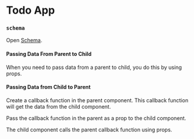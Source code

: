 # Todo App

### `schema`

Open [Schema](public/image/image.png).

#### Passing Data From Parent to Child

When you need to pass data from a parent to child, you do this by using props.

#### Passing Data from Child to Parent

Create a callback function in the parent component. This callback function will get the data from the child component.

Pass the callback function in the parent as a prop to the child component.

The child component calls the parent callback function using props.

